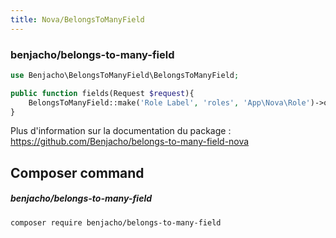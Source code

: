 ```yaml
---
title: Nova/BelongsToManyField
---
```


### benjacho/belongs-to-many-field

```php
use Benjacho\BelongsToManyField\BelongsToManyField;

public function fields(Request $request){
    BelongsToManyField::make('Role Label', 'roles', 'App\Nova\Role')->optionsLabel('full_role_name'),
}
```

Plus d'information sur la documentation du package : https://github.com/Benjacho/belongs-to-many-field-nova

## Composer command 

##### benjacho/belongs-to-many-field


```bash
composer require benjacho/belongs-to-many-field
```